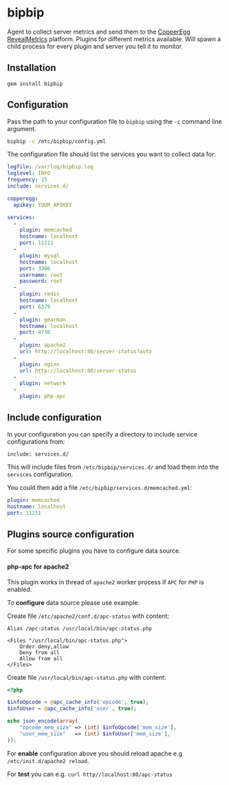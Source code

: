 bipbip
======
Agent to collect server metrics and send them to the [CopperEgg RevealMetrics](http://copperegg.com/) platform.
Plugins for different metrics available.
Will spawn a child process for every plugin and server you tell it to monitor.

Installation
------------
```
gem install bipbip
```

Configuration
-------------
Pass the path to your configuration file to `bipbip` using the `-c` command line argument.
```sh
bipbip -c /etc/bipbip/config.yml
```

The configuration file should list the services you want to collect data for:
```yml
logfile: /var/log/bipbip.log
loglevel: INFO
frequency: 15
include: services.d/

copperegg:
  apikey: YOUR_APIKEY

services:
  -
    plugin: memcached
    hostname: localhost
    port: 11211
  -
    plugin: mysql
    hostname: localhost
    port: 3306
    username: root
    password: root
  -
    plugin: redis
    hostname: localhost
    port: 6379
  -
    plugin: gearman
    hostname: localhost
    port: 4730
  -
    plugin: apache2
    url: http://localhost:80/server-status?auto
  -
    plugin: nginx
    url: http://localhost:80/server-status
  -
    plugin: network
  -
    plugin: php-apc
```

Include configuration
---------------------
In your configuration you can specify a directory to include service configurations from:
```
include: services.d/
```
This will include files from `/etc/bipbip/services.d/` and load them into the `services` configuration.

You could then add a file `/etc/bipbip/services.d/memcached.yml`:
```yml
plugin: memcached
hostname: localhost
port: 11211
```

Plugins source configuration
----------------------------
For some specific plugins you have to configure data source.

#### php-apc for apache2
This plugin works in thread of `apache2` worker process if `APC` for `PHP` is enabled.

To **configure** data source please use example:

Create file `/etc/apache2/conf.d/apc-status` with content:
```
Alias /apc-status /usr/local/bin/apc-status.php

<Files "/usr/local/bin/apc-status.php">
	Order deny,allow
	Deny from all
	Allow from all
</Files>

```
Create file `/usr/local/bin/apc-status.php` with content:
```php
<?php

$infoOpcode = @apc_cache_info('opcode', true);
$infoUser = @apc_cache_info('user', true);

echo json_encode(array(
	"opcode_mem_size" => (int) $infoOpcode['mem_size'],
	"user_mem_size"   => (int) $infoUser['mem_size'],
));

```

For **enable** configuration above you should reload apache e.g `/etc/init.d/apache2 reload`. 

For **test** you can e.g. `curl http//localhost:80/apc-status`